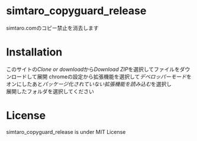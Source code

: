 # simtaro_copyguard_release
simtaro.comのコピー禁止を消去します<br>

# Installation
このサイトの*Clone or download*から*Download ZIP*を選択してファイルをダウンロードして展開
chromeの設定から拡張機能を選択して*デベロッパーモード*をオンにしたあと*パッケージ化されていない拡張機能を読み込む*を選択し  
展開したフォルダを選択してください  

# License
simtaro_copyguard_release is under MIT License
